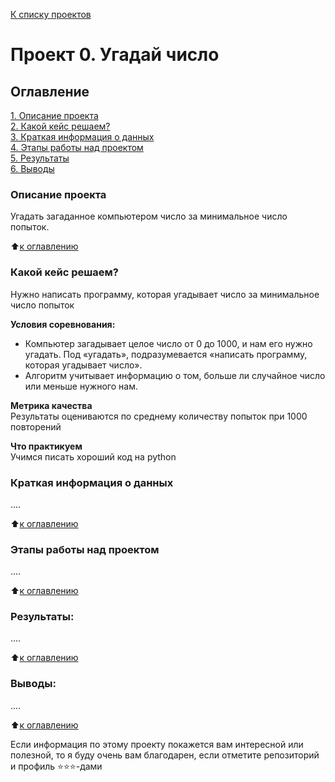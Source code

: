 [К списку проектов](https://github.com/zamirich/SF-Part-1#my-data-science-projects)

# Проект 0. Угадай число

## Оглавление  
[1. Описание проекта](https://github.com/zamirich/SF-Part-1/tree/main/project_0/README.md#Описание-проекта)  
[2. Какой кейс решаем?](https://github.com/zamirich/SF-Part-1/tree/main/project_0/README.md#Какой-кейс-решаем)  
[3. Краткая информация о данных](https://github.com/zamirich/SF-Part-1/tree/main/project_0/README.md#Краткая-информация-о-данных)  
[4. Этапы работы над проектом](https://github.com/zamirich/SF-Part-1/tree/main/project_0/README.md#Этапы-работы-над-проектом)  
[5. Результаты](https://github.com/zamirich/SF-Part-1/tree/main/project_0/README.md#Результаты)    
[6. Выводы](https://github.com/zamirich/SF-Part-1/tree/main/project_0/README.md#Выводы) 

### Описание проекта    
Угадать загаданное компьютером число за минимальное число попыток.

:arrow_up:[к оглавлению](https://github.com/zamirich/SF-Part-1/tree/main/project_0/README.md#Оглавление)


### Какой кейс решаем?    
Нужно написать программу, которая угадывает число за минимальное число попыток

**Условия соревнования:**  
- Компьютер загадывает целое число от 0 до 1000, и нам его нужно угадать. Под «угадать», подразумевается «написать программу, которая угадывает число».
- Алгоритм учитывает информацию о том, больше ли случайное число или меньше нужного нам.

**Метрика качества**     
Результаты оцениваются по среднему количеству попыток при 1000 повторений

**Что практикуем**     
Учимся писать хороший код на python


### Краткая информация о данных
....
  
:arrow_up:[к оглавлению](https://github.com/zamirich/SF-Part-1/tree/main/project_0/README.md#оглавление)


### Этапы работы над проектом  
....

:arrow_up:[к оглавлению](https://github.com/zamirich/SF-Part-1/tree/main/project_0/README.md#оглавление)


### Результаты:  
....

:arrow_up:[к оглавлению](https://github.com/zamirich/SF-Part-1/tree/main/project_0/README.md#оглавление)


### Выводы:  
....

:arrow_up:[к оглавлению](https://github.com/zamirich/SF-Part-1/tree/main/project_0/README.md#оглавление)


Если информация по этому проекту покажется вам интересной или полезной, то я буду очень вам благодарен, если отметите репозиторий и профиль ⭐️⭐️⭐️-дами